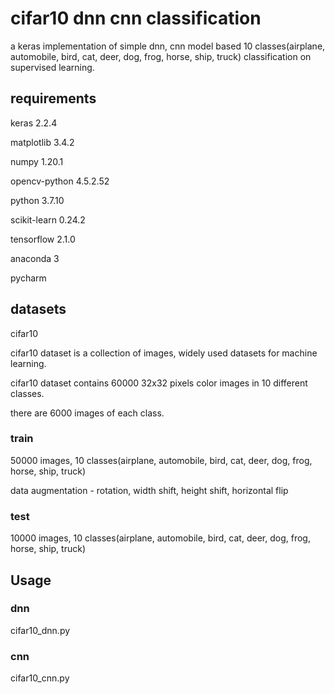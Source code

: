 # cifar10 dnn cnn classification

a keras implementation of simple dnn, cnn model based 10 classes(airplane, automobile, bird, cat, deer, dog, frog, horse, ship, truck) classification on supervised learning.

## requirements

keras 2.2.4

matplotlib 3.4.2

numpy 1.20.1

opencv-python 4.5.2.52

python 3.7.10

scikit-learn 0.24.2

tensorflow 2.1.0

anaconda 3

pycharm

## datasets

cifar10

cifar10 dataset is a collection of images, widely used datasets for machine learning.

cifar10 dataset contains 60000 32x32 pixels color images in 10 different classes.

there are 6000 images of each class.

### train

50000 images, 10 classes(airplane, automobile, bird, cat, deer, dog, frog, horse, ship, truck)

data augmentation - rotation, width shift, height shift, horizontal flip

### test

10000 images, 10 classes(airplane, automobile, bird, cat, deer, dog, frog, horse, ship, truck)

## Usage

### dnn

cifar10_dnn.py

### cnn

cifar10_cnn.py
